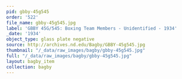 ```yaml
---
pid: gbby-45g545
order: '522'
file_name: gbby-45g545.jpg
label: 'GBBY 45G/545: Boxing Team Members - Unidentified - 1934'
_date: '1934'
object_type: glass plate negative
source: http://archives.nd.edu/Bagby/GBBY-45g545.jpg
thumbnail: "/_data/raw_images/bagby/gbby-45g545.jpg"
full: "/_data/raw_images/bagby/gbby-45g545.jpg"
layout: bagby_item
collection: bagby
---
```

